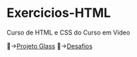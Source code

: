 # Exercicios-HTML
 Curso de HTML e CSS do Curso em Vídeo

&#x1F517;&rarr;<a href="https://lucianojr88.github.io/Exercicios-HTML/projeto-glass-html5/index.html" target=_blank>Projeto Glass</a>
&#x1F517;&rarr;<a href="https://lucianojr88.github.io/Exercicios-HTML/Desafios/Modulo-1/desafio09/index.html" target=_blank>Desafios</a>